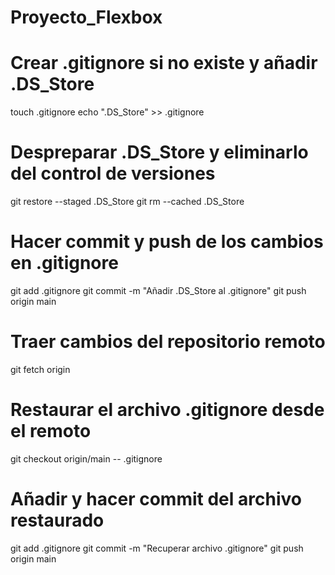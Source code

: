 # Proyecto_Flexbox
# Crear .gitignore si no existe y añadir .DS_Store
touch .gitignore
echo ".DS_Store" >> .gitignore

# Despreparar .DS_Store y eliminarlo del control de versiones
git restore --staged .DS_Store
git rm --cached .DS_Store

# Hacer commit y push de los cambios en .gitignore
git add .gitignore
git commit -m "Añadir .DS_Store al .gitignore"
git push origin main

# Traer cambios del repositorio remoto
git fetch origin

# Restaurar el archivo .gitignore desde el remoto
git checkout origin/main -- .gitignore

# Añadir y hacer commit del archivo restaurado
git add .gitignore
git commit -m "Recuperar archivo .gitignore"
git push origin main
